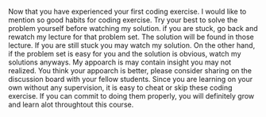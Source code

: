 Now that you have experienced your first coding exercise. I would like to mention so good habits for coding exercise. 
Try your best to solve the problem yourself before watching my solution. if you are stuck, go back and rewatch my lecture for that problem set. 
The solution will be found in those lecture. If you are still stuck you may watch my solution. 
On the other hand, if the problem set is easy for you and the solution is obvious, watch my solutions anyways. 
My appoarch is may contain insight you may not realized. 
You think your appoarch is better, please consider sharing on the discussion board with your fellow students.
Since you are learning on your own without any supervision, it is easy to cheat or skip these coding exercise. 
If you can commit to doing them properly, you will definitely grow and learn alot throughtout this course.
